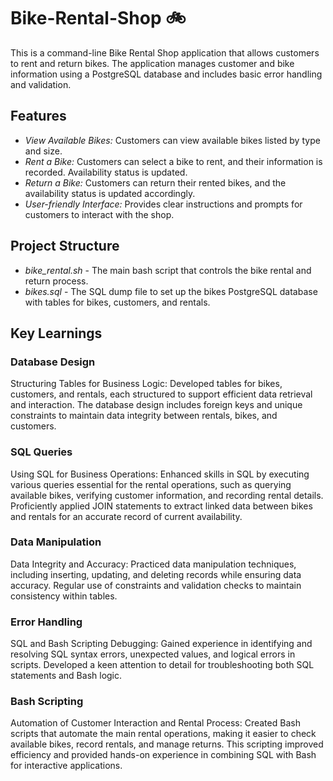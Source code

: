 # Bike-Rental-Shop 🚲
This is a command-line Bike Rental Shop application that allows customers to rent and return bikes. The application manages customer and bike information using a PostgreSQL database and includes basic error handling and validation.

## Features
- *View Available Bikes:* Customers can view available bikes listed by type and size.
- *Rent a Bike:* Customers can select a bike to rent, and their information is recorded. Availability status is updated.
- *Return a Bike:* Customers can return their rented bikes, and the availability status is updated accordingly.
- *User-friendly Interface:* Provides clear instructions and prompts for customers to interact with the shop.

## Project Structure
- *bike_rental.sh* - The main bash script that controls the bike rental and return process.
- *bikes.sql* - The SQL dump file to set up the bikes PostgreSQL database with tables for bikes, customers, and rentals.

## Key Learnings
### Database Design
Structuring Tables for Business Logic: Developed tables for bikes, customers, and rentals, each structured to support efficient data retrieval and interaction. The database design includes foreign keys and unique constraints to maintain data integrity between rentals, bikes, and customers.

### SQL Queries
Using SQL for Business Operations: Enhanced skills in SQL by executing various queries essential for the rental operations, such as querying available bikes, verifying customer information, and recording rental details. Proficiently applied JOIN statements to extract linked data between bikes and rentals for an accurate record of current availability.

### Data Manipulation
Data Integrity and Accuracy: Practiced data manipulation techniques, including inserting, updating, and deleting records while ensuring data accuracy. Regular use of constraints and validation checks to maintain consistency within tables.

### Error Handling
SQL and Bash Scripting Debugging: Gained experience in identifying and resolving SQL syntax errors, unexpected values, and logical errors in scripts. Developed a keen attention to detail for troubleshooting both SQL statements and Bash logic.

### Bash Scripting
Automation of Customer Interaction and Rental Process: Created Bash scripts that automate the main rental operations, making it easier to check available bikes, record rentals, and manage returns. This scripting improved efficiency and provided hands-on experience in combining SQL with Bash for interactive applications.
